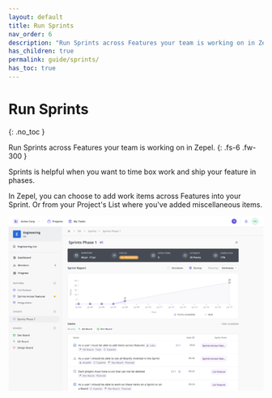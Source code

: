 ```yaml
---
layout: default
title: Run Sprints
nav_order: 6
description: "Run Sprints across Features your team is working on in Zepel."
has_children: true
permalink: guide/sprints/
has_toc: true
---
```


# Run Sprints
{: .no_toc }

Run Sprints across Features your team is working on in Zepel.
{: .fs-6 .fw-300 }

Sprints is helpful when you want to time box work and ship your feature in phases.

In Zepel, you can choose to add work items across Features into your Sprint. Or from your Project's List where you've added miscellaneous items.

![Sprints in Zepel](/assets/uploads/zepel-sprints.png "Sprints in Zepel")